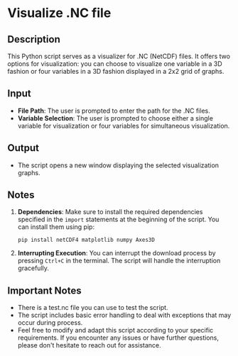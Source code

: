 # Visualize .NC file

## Description
This Python script serves as a visualizer for .NC (NetCDF) files. It offers two options for visualization:
you can choose to visualize one variable in a 3D fashion or four variables in a 3D fashion displayed in a 2x2 grid of graphs.

## Input
- **File Path**: The user is prompted to enter the path for the .NC files.
- **Variable Selection**: The user is prompted to choose either a single variable for visualization or four variables for simultaneous visualization.

## Output
- The script opens a new window displaying the selected visualization graphs.

## Notes
1. **Dependencies**: Make sure to install the required dependencies specified in the `import` statements at the beginning of the script. You can install them using pip:
   
    ```
    pip install netCDF4 matplotlib numpy Axes3D
    ```
    
2. **Interrupting Execution**: You can interrupt the download process by pressing `Ctrl+C` in the terminal. The script will handle the interruption gracefully.

## Important Notes
- There is a test.nc file you can use to test the script.
- The script includes basic error handling to deal with exceptions that may occur during process.
- Feel free to modify and adapt this script according to your specific requirements. If you encounter any issues or have further questions, please don't hesitate to reach out for assistance.
